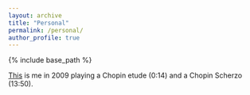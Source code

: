 ```yaml
---
layout: archive
title: "Personal"
permalink: /personal/
author_profile: true
---
```


{% include base_path %}

[This](https://cuny547-my.sharepoint.com/:v:/g/personal/mgeorgiou_gradcenter_cuny_edu/EbtDoeF7qqFNnunpuGGckh0BV2-Yj_eXDrMs_19Jz1BmxA?e=ClXTiu) is me in 2009 playing a Chopin etude (0:14) and a Chopin Scherzo (13:50).
